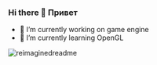 ### Hi there 👋 Привет 
- 🔭 I’m currently working on game engine
- 🌱 I’m currently learning OpenGL

<img src="https://myreadme.vercel.app/api/embed/SERJCOM?panels=userstatistics,toprepositories,toplanguages,commitgraph" alt="reimaginedreadme" />
